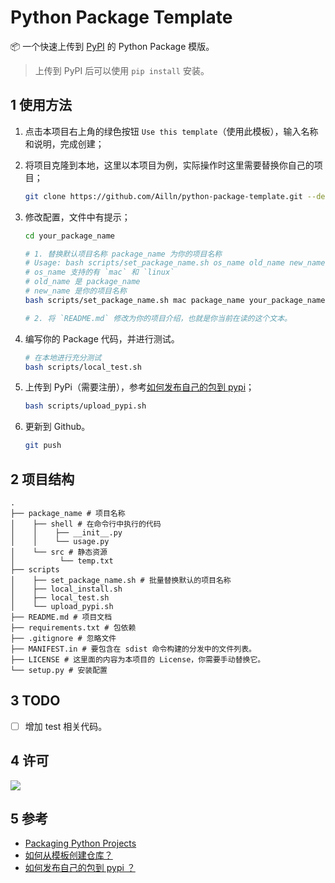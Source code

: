 # Python Package Template

📦 一个快速上传到 [PyPI](https://pypi.org/) 的 Python Package 模版。

> 上传到 PyPI 后可以使用 `pip install` 安装。

## 1 使用方法

1. 点击本项目右上角的绿色按钮 `Use this template`（使用此模板），输入名称和说明，完成创建；

2. 将项目克隆到本地，这里以本项目为例，实际操作时这里需要替换你自己的项目；

    ```bash
    git clone https://github.com/Ailln/python-package-template.git --depth 1
    ```

3. 修改配置，文件中有提示；

    ```bash
    cd your_package_name

    # 1. 替换默认项目名称 package_name 为你的项目名称
    # Usage: bash scripts/set_package_name.sh os_name old_name new_name
    # os_name 支持的有 `mac` 和 `linux`
    # old_name 是 package_name
    # new_name 是你的项目名称
    bash scripts/set_package_name.sh mac package_name your_package_name

    # 2. 将 `README.md` 修改为你的项目介绍，也就是你当前在读的这个文本。
    ```

4. 编写你的 Package 代码，并进行测试。

    ```bash
    # 在本地进行充分测试
    bash scripts/local_test.sh
    ```

5. 上传到 PyPi（需要注册），参考[如何发布自己的包到 pypi](https://www.v2ai.cn/2018/07/30/python/1-pypi/)；

    ```bash
    bash scripts/upload_pypi.sh
    ```

6. 更新到 Github。

    ```bash
    git push
    ```

## 2 项目结构

```
.
├── package_name # 项目名称
│    ├── shell # 在命令行中执行的代码
│    │    ├── __init__.py
│    │    └── usage.py
│    └── src # 静态资源
│          └── temp.txt
├── scripts
│    ├── set_package_name.sh # 批量替换默认的项目名称
│    ├── local_install.sh
│    ├── local_test.sh
│    └── upload_pypi.sh
├── README.md # 项目文档
├── requirements.txt # 包依赖
├── .gitignore # 忽略文件
├── MANIFEST.in # 要包含在 sdist 命令构建的分发中的文件列表。
├── LICENSE # 这里面的内容为本项目的 License，你需要手动替换它。
└── setup.py # 安装配置
```

## 3 TODO

- [ ] 增加 test 相关代码。

## 4 许可

[![](https://award.dovolopor.com?lt=License&rt=MIT&rbc=green)](./LICENSE)

## 5 参考

- [Packaging Python Projects](https://packaging.python.org/en/latest/tutorials/packaging-projects/)
- [如何从模板创建仓库？](https://docs.github.com/cn/github/creating-cloning-and-archiving-repositories/creating-a-repository-from-a-template)
- [如何发布自己的包到 pypi ？](https://www.v2ai.cn/2018/07/30/python/1-pypi/)
